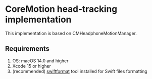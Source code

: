 # CoreMotion head-tracking implementation

This implementation is based on CMHeadphoneMotionManager.

## Requirements

1. OS: macOS 14.0 and higher
2. Xcode 15 or higher
3. (recommended) [swiftformat](https://github.com/nicklockwood/SwiftFormat) tool installed for Swift files formatting
